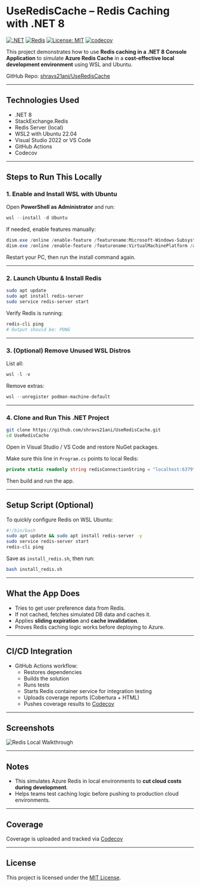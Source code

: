 
# UseRedisCache – Redis Caching with .NET 8

[![.NET](https://img.shields.io/badge/.NET-8.0-blue)](https://dotnet.microsoft.com/)
[![Redis](https://img.shields.io/badge/Redis-Local%20Setup-brightgreen)](https://redis.io/)
[![License: MIT](https://img.shields.io/badge/License-MIT-yellow.svg)](https://opensource.org/licenses/MIT)
[![codecov](https://codecov.io/gh/shravs21ani/UseRedisCache/branch/main/graph/badge.svg)](https://codecov.io/gh/shravs21ani/UseRedisCache)

This project demonstrates how to use **Redis caching in a .NET 8 Console Application** to simulate **Azure Redis Cache** in a **cost-effective local development environment** using WSL and Ubuntu.

GitHub Repo: [shravs21ani/UseRedisCache](https://github.com/shravs21ani/UseRedisCache)

---

## Technologies Used

- .NET 8
- StackExchange.Redis
- Redis Server (local)
- WSL2 with Ubuntu 22.04
- Visual Studio 2022 or VS Code
- GitHub Actions
- Codecov

---

## Steps to Run This Locally

### 1. Enable and Install WSL with Ubuntu

Open **PowerShell as Administrator** and run:
```powershell
wsl --install -d Ubuntu
```

If needed, enable features manually:
```powershell
dism.exe /online /enable-feature /featurename:Microsoft-Windows-Subsystem-Linux /all /norestart
dism.exe /online /enable-feature /featurename:VirtualMachinePlatform /all /norestart
```
Restart your PC, then run the install command again.

---

### 2. Launch Ubuntu & Install Redis

```bash
sudo apt update
sudo apt install redis-server
sudo service redis-server start
```

Verify Redis is running:
```bash
redis-cli ping
# Output should be: PONG
```

---

### 3. (Optional) Remove Unused WSL Distros

List all:
```powershell
wsl -l -v
```

Remove extras:
```powershell
wsl --unregister podman-machine-default
```

---

### 4. Clone and Run This .NET Project

```bash
git clone https://github.com/shravs21ani/UseRedisCache.git
cd UseRedisCache
```

Open in Visual Studio / VS Code and restore NuGet packages.

Make sure this line in `Program.cs` points to local Redis:
```csharp
private static readonly string redisConnectionString = "localhost:6379";
```

Then build and run the app.

---

## Setup Script (Optional)

To quickly configure Redis on WSL Ubuntu:
```bash
#!/bin/bash
sudo apt update && sudo apt install redis-server -y
sudo service redis-server start
redis-cli ping
```

Save as `install_redis.sh`, then run:
```bash
bash install_redis.sh
```

---

## What the App Does

- Tries to get user preference data from Redis.
- If not cached, fetches simulated DB data and caches it.
- Applies **sliding expiration** and **cache invalidation**.
- Proves Redis caching logic works before deploying to Azure.

---

## CI/CD Integration

- GitHub Actions workflow:
  - Restores dependencies
  - Builds the solution
  - Runs tests
  - Starts Redis container service for integration testing
  - Uploads coverage reports (Cobertura + HTML)
  - Pushes coverage results to [Codecov](https://app.codecov.io/gh/shravs21ani/UseRedisCache)

---

## Screenshots

![Redis Local Walkthrough](Redis_Local_Cache_Complete_Walkthrough.png)

---

## Notes

- This simulates Azure Redis in local environments to **cut cloud costs during development**.
- Helps teams test caching logic before pushing to production cloud environments.

---

## Coverage

Coverage is uploaded and tracked via [Codecov](https://codecov.io/gh/shravs21ani/UseRedisCache)

---

## License

This project is licensed under the [MIT License](https://opensource.org/licenses/MIT).
